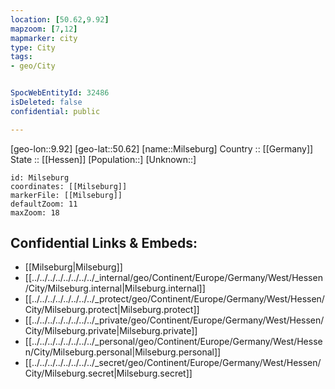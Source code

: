 ```yaml
---
location: [50.62,9.92] 
mapzoom: [7,12] 
mapmarker: city 
type: City
tags:
- geo/City


SpocWebEntityId: 32486
isDeleted: false
confidential: public

---
```

[geo-lon::9.92] 
[geo-lat::50.62] 
[name::Milseburg] 
Country :: [[Germany]]  
State :: [[Hessen]] 
[Population::] 
[Unknown::] 


```leaflet
id: Milseburg
coordinates: [[Milseburg]] 
markerFile: [[Milseburg]] 
defaultZoom: 11 
maxZoom: 18
```


## Confidential Links & Embeds: 
- [[Milseburg|Milseburg]]  
- [[../../../../../../../../_internal/geo/Continent/Europe/Germany/West/Hessen/City/Milseburg.internal|Milseburg.internal]] 
- [[../../../../../../../../_protect/geo/Continent/Europe/Germany/West/Hessen/City/Milseburg.protect|Milseburg.protect]] 
- [[../../../../../../../../_private/geo/Continent/Europe/Germany/West/Hessen/City/Milseburg.private|Milseburg.private]] 
- [[../../../../../../../../_personal/geo/Continent/Europe/Germany/West/Hessen/City/Milseburg.personal|Milseburg.personal]] 
- [[../../../../../../../../_secret/geo/Continent/Europe/Germany/West/Hessen/City/Milseburg.secret|Milseburg.secret]] 
